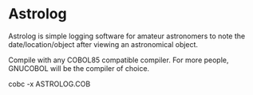 # Astrolog
Astrolog is simple logging software for amateur astronomers to note the date/location/object after viewing an astronomical object.

Compile with any COBOL85 compatible compiler.  For more people, GNUCOBOL will be the compiler of choice.

cobc -x ASTROLOG.COB
